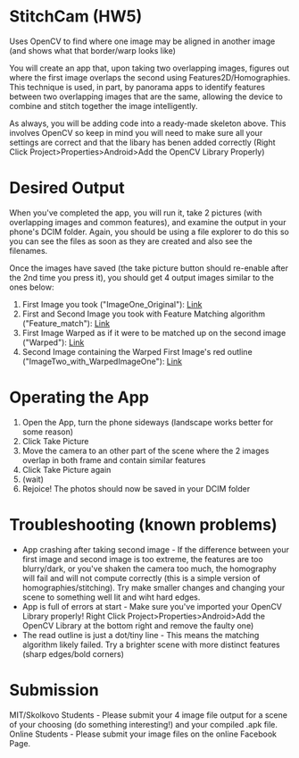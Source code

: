 StitchCam (HW5)
=========

Uses OpenCV to find where one image may be aligned in another image (and shows what that border/warp looks like)


You will create an app that, upon taking two overlapping images, figures out where the first image overlaps the second using Features2D/Homographies. This technique is used, in part, by
panorama apps to identify features between two overlapping images that are the same, allowing the device to combine and stitch together the image intelligently.


As always, you will be adding code into a ready-made skeleton above. This involves OpenCV so keep in mind you will need to make sure all your settings are correct and that the libary has benen added correctly (Right Click Project>Properties>Android>Add the OpenCV Library Properly)

# Desired Output #
When you've completed the app, you will run it, take 2 pictures (with overlapping images and common features), and examine the output in your phone's DCIM folder. Again, you should be using a file explorer to do this so you can see the files as soon as they are created and also see the filenames.

Once the images have saved (the take picture button should re-enable after the 2nd time you press it), you should get 4 output images similar to the ones below:

1. First Image you took ("ImageOne_Original"): [Link](http://i.imgur.com/lpODinZ)
2. First and Second Image you took with Feature Matching algorithm ("Feature_match"): [Link](http://i.imgur.com/h9eYPs0)
3. First Image Warped as if it were to be matched up on the second image ("Warped"): [Link](http://i.imgur.com/I7wN7tm)
4. Second Image containing the Warped First Image's red outline ("ImageTwo_with_WarpedImageOne"): [Link](http://i.imgur.com/X7mHHGn)



# Operating the App #
1. Open the App, turn the phone sideways (landscape works better for some reason)
2. Click Take Picture
3. Move the camera to an other part of the scene where the 2 images overlap in both frame and contain similar features
4. Click Take Picture again
5. (wait)
6. Rejoice! The photos should now be saved in your DCIM folder


# Troubleshooting (known problems) #
* App crashing after taking second image - If the difference between your first image and second image is too extreme, the features are too blurry/dark, or you've shaken the camera too much, the homography will fail and will not compute correctly (this is a simple version of homographies/stitching). Try make smaller changes and changing your scene to something well lit and wiht hard edges.
* App is full of errors at start - Make sure you've imported your OpenCV Library properly! Right Click Project>Properties>Android>Add the OpenCV Library at the bottom right and remove the faulty one)
* The read outline is just a dot/tiny line - This means the matching algorithm likely failed. Try a brighter scene with more distinct features (sharp edges/bold corners)


# Submission #
MIT/Skolkovo Students - Please submit your 4 image file output for a scene of your choosing (do something interesting!) and your compiled .apk file.
Online Students - Please submit your image files on the online Facebook Page.
